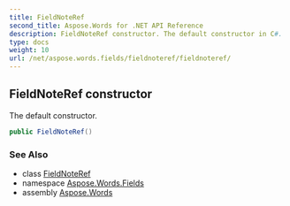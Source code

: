 ```yaml
---
title: FieldNoteRef
second_title: Aspose.Words for .NET API Reference
description: FieldNoteRef constructor. The default constructor in C#.
type: docs
weight: 10
url: /net/aspose.words.fields/fieldnoteref/fieldnoteref/
---
```

## FieldNoteRef constructor

The default constructor.

```csharp
public FieldNoteRef()
```

### See Also

* class [FieldNoteRef](../)
* namespace [Aspose.Words.Fields](../../fieldnoteref/)
* assembly [Aspose.Words](../../../)
